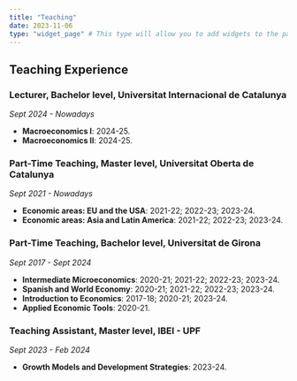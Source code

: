 ```yaml
---
title: "Teaching"
date: 2023-11-06
type: "widget_page" # This type will allow you to add widgets to the page
---
```


## Teaching Experience

### Lecturer, Bachelor level, Universitat Internacional de Catalunya
*Sept 2024 - Nowadays*

- **Macroeconomics I**: 2024-25.
- **Macroeconomics II**: 2024-25.

### Part-Time Teaching, Master level, Universitat Oberta de Catalunya
*Sept 2021 - Nowadays*

- **Economic areas: EU and the USA**: 2021-22; 2022-23; 2023-24.
- **Economic areas: Asia and Latin America**: 2021-22; 2022-23; 2023-24.

### Part-Time Teaching, Bachelor level, Universitat de Girona
*Sept 2017 - Sept 2024*

- **Intermediate Microeconomics**: 2020-21; 2021-22; 2022-23; 2023-24.
- **Spanish and World Economy**: 2020-21; 2021-22; 2022-23; 2023-24.
- **Introduction to Economics**: 2017-18; 2020-21; 2023-24.
- **Applied Economic Tools**: 2020-21.

### Teaching Assistant, Master level, IBEI - UPF
*Sept 2023 - Feb 2024*

- **Growth Models and Development Strategies**: 2023-24.